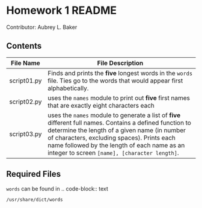 Homework 1 README
================
Contributor: Aubrey L. Baker

Contents
--------

| File Name    | File Description |
| ------------ | ---------------- |
| script01.py  | Finds and prints the **five** longest words in the ``words`` file. Ties go to the words that would appear first alphabetically. |
| script02.py  | uses the ``names`` module to print out **five** first names that are exactly eight characters each  |
| script03.py  | uses the ``names`` module to generate a list of **five** different full names. Contains a defined function to determine the length of a given name (in number of characters, excluding spaces). Prints each name followed by the length of each name as an integer to screen ``[name], [character length]``.   |

Required Files
--------
``words`` can be found in
.. code-block:: text

    /usr/share/dict/words